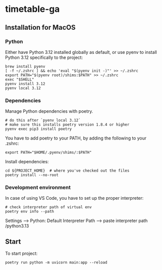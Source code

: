 # timetable-ga

## Installation for MacOS

### Python

Either have Python 3.12 installed globally as default, or use pyenv to install Python 3.12 specifically to the project:

```
brew install pyenv
[ -f ~/.zshrc ] && echo 'eval "$(pyenv init -)"' >> ~/.zshrc
export PATH="$(pyenv root)/shims:$PATH" >> ~/.zshrc
exec "$SHELL"
pyenv install 3.12
pyenv local 3.12
```

### Dependencies

Manage Python dependencies with poetry.

```
# do this after `pyenv local 3.12`
# make sure this installs poetry version 1.8.4 or higher
pyenv exec pip3 install poetry
```

You have to add poetry to your PATH, by adding the following to your .zshrc:

```
export PATH="$HOME/.pyenv/shims/:$PATH"
```

Install dependencies:

```
cd ${PROJECT_HOME}  # where you've checked out the files
poetry install --no-root
```

### Development environment

In case of using VS Code, you have to set up the proper interpreter:

```
# check interpreter path of virtual env
poetry env info --path
```

Settings --> Python: Default Interpreter Path --> paste interpreter path /python3.13


## Start

To start project:

```
poetry run python -m uvicorn main:app --reload
```
